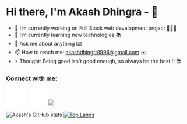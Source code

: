 
<!--
**akashdhingra/akashdhingra** is a ✨ _special_ ✨ repository because its `README.md` (this file) appears on your GitHub profile.

Here are some ideas to get you started:

- 🔭 I’m currently working on ...
- 🌱 I’m currently learning ...
- 👯 I’m looking to collaborate on ...
- 🤔 I’m looking for help with ...
- 💬 Ask me about ...
- 📫 How to reach me: ...
- 😄 Pronouns: ...
- ⚡ Fun fact: ...
-->

# Hi there, I'm Akash Dhingra - 👋 

- 🔭 I’m currently working on Full Stack web development project 👨🏻‍💻
- 🌱 I’m currently learning new technologies 📚
- 💬 Ask me about anything ⌨️
- 📫 How to reach me: akashdhingra1996@gmail.com ✉️
- ⚡ Thought: Being good isn't good enough, so always be the best!!! 😎

### Connect with me:
[![website](./img/linkedin-dark.svg)](https://www.linkedin.com/in/akash-dhingra/)
&nbsp;&nbsp;
[![website](./img/instagram-dark.svg)](https://www.instagram.com/akash_dhingra_/)
<img src="https://github-readme-stats.vercel.app/api/top-langs?username=akashdhingra"/>

![Akash's GitHub stats](https://github-readme-stats.vercel.app/api?username=akashdhingra&theme=algolia&show_icons=true) [![Top Langs](https://github-readme-stats.vercel.app/api/top-langs/?username=akashdhingra&layout=compact&theme=algolia)](https://github.com/akashdhingra/github-readme-stats)


[instagram]: https://www.instagram.com/akash_dhingra_/
[linkedin]: https://www.linkedin.com/in/akash-dhingra/
